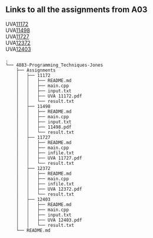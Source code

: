 ## Links to all the assignments from A03
UVA<a href="https://github.com/LandenSJones/4883-Programming_Techniques-Jones/tree/master/Assignments/11172">11172</a><br>
UVA<a href="https://github.com/LandenSJones/4883-Programming_Techniques-Jones/tree/master/Assignments/11498">11498</a><br>
UVA<a href="https://github.com/LandenSJones/4883-Programming_Techniques-Jones/tree/master/Assignments/11727">11727</a><br>
UVA<a href="https://github.com/LandenSJones/4883-Programming_Techniques-Jones/tree/master/Assignments/12372">12372</a><br>
UVA<a href="https://github.com/LandenSJones/4883-Programming_Techniques-Jones/tree/master/Assignments/12403">12403</a>

```
.
└── 4883-Programming_Techniques-Jones           
    ├── Assignments          
    │   ├── 11172            
    │   │   ├── README.md    
    │   │   ├── main.cpp     
    │   │   ├── input.txt
    │   │   ├── UVA 11172.pdf
    │   │   └── result.txt
    │   ├── 11498
    │   │   ├── README.md    
    │   │   ├── main.cpp     
    │   │   ├── input.txt
    │   │   ├── 11498.pdf
    │   │   └── result.txt
    │   ├── 11727
    │   │   ├── README.md    
    │   │   ├── main.cpp     
    │   │   ├── infile.txt
    │   │   ├── UVA 11727.pdf
    │   │   └── result.txt
    │   ├── 12372
    │   │   ├── README.md    
    │   │   ├── main.cpp     
    │   │   ├── infile.txt
    │   │   ├── UVA 12372.pdf
    │   │   └── result.txt
    │   ├── 12403
    │   │   ├── README.md    
    │   │   ├── main.cpp     
    │   │   ├── input.txt
    │   │   ├── UVA 12403.pdf
    │   │   └── result.txt
    └── README.md                



```
